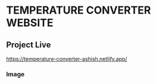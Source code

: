 # TEMPERATURE CONVERTER WEBSITE

## Project Live

https://temperature-converter-ashish.netlify.app/
### Image

